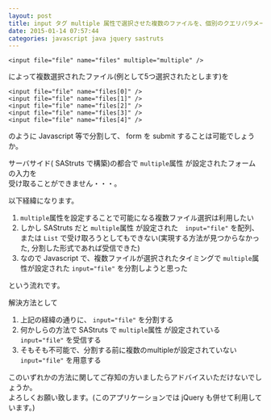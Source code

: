 ```yaml
---
layout: post
title: input タグ multiple 属性で選択させた複数のファイルを、個別のクエリパラメータに分けて送信したい
date: 2015-01-14 07:57:44
categories: javascript java jquery sastruts
---
```

<pre><code>&lt;input file="file" name="files" multiple="multiple" /&gt;
</code></pre>

<p>によって複数選択されたファイル(例として5つ選択されたとします)を</p>

<pre><code>&lt;input file="file" name="files[0]" /&gt;
&lt;input file="file" name="files[1]" /&gt;
&lt;input file="file" name="files[2]" /&gt;
&lt;input file="file" name="files[3]" /&gt;
&lt;input file="file" name="files[4]" /&gt;
</code></pre>

<p>のように Javascript 等で分割して、 form を submit することは可能でしょうか。</p>

<p>サーバサイド( SAStruts で構築)の都合で  <code>multiple</code>属性 が設定されたフォームの入力を<br>
受け取ることができません・・・。</p>

<p>以下経緯になります。</p>

<ol>
<li><code>multiple</code>属性を設定することで可能になる複数ファイル選択は利用したい</li>
<li>しかし SAStruts だと <code>multiple</code>属性 が設定された　<code>input="file"</code> を配列、または <code>List</code> で受け取ろうとしてもできない(実現する方法が見つからなかった, 分割した形式であれば受信できた)</li>
<li>なので Javascript で、複数ファイルが選択されたタイミングで <code>multiple</code>属性が設定された <code>input="file"</code> を分割しようと思った</li>
</ol>

<p>という流れです。</p>

<p>解決方法として</p>

<ol>
<li>上記の経緯の通りに、 <code>input="file"</code> を分割する</li>
<li>何かしらの方法で SAStruts で <code>multiple</code>属性 が設定されている <code>input="file"</code> を受信する</li>
<li>そもそも不可能で、分割する前に複数のmultipleが設定されていない <code>input="file"</code> を用意する</li>
</ol>

<p>このいずれかの方法に関してご存知の方いましたらアドバイスいただけないでしょうか。<br>
よろしくお願い致します。(このアプリケーションでは jQuery も併せて利用しています。)</p>
